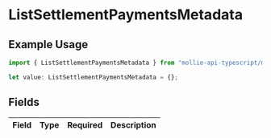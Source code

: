 # ListSettlementPaymentsMetadata

## Example Usage

```typescript
import { ListSettlementPaymentsMetadata } from "mollie-api-typescript/models/operations";

let value: ListSettlementPaymentsMetadata = {};
```

## Fields

| Field       | Type        | Required    | Description |
| ----------- | ----------- | ----------- | ----------- |